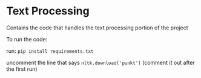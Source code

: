 # Text Processing
Contains the code that handles the text processing portion of the project

To run the code:

run: `pip install requirements.txt`

uncomment the line that says `nltk.download('punkt')` (comment it out after the first run)
